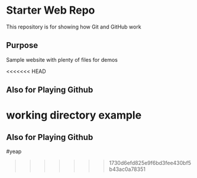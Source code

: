 # Starter Web Repo

This repository is for showing how Git and GitHub work

## Purpose

Sample website with plenty of files for demos

<<<<<<< HEAD
## Also for Playing Github

working directory example
=======
## Also for Playing Github
#yeap

>>>>>>> 1730d6efd825e9f6bd3fee430bf5b43ac0a78351
